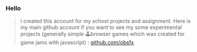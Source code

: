 ### Hello

> I created this account for my school projects and assignment. Here is my main github account if you want to see my some experimental projects (generally simple 🕹browser games which was created for game jams with javascript) : [github.com/obsfx](https://github.com/obsfx)

